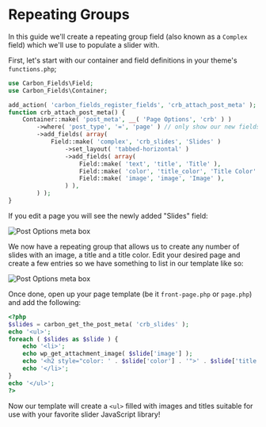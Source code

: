 # Repeating Groups

In this guide we'll create a repeating group field (also known as a `Complex` field) which we'll use to populate a slider with.

First, let's start with our container and field definitions in your theme's `functions.php`;

```php
use Carbon_Fields\Field;
use Carbon_Fields\Container;

add_action( 'carbon_fields_register_fields', 'crb_attach_post_meta' );
function crb_attach_post_meta() {
    Container::make( 'post_meta', __( 'Page Options', 'crb' ) )
        ->where( 'post_type', '=', 'page' ) // only show our new fields on pages
        ->add_fields( array(
            Field::make( 'complex', 'crb_slides', 'Slides' )
            	->set_layout( 'tabbed-horizontal' )
            	->add_fields( array(
            		Field::make( 'text', 'title', 'Title' ),
            		Field::make( 'color', 'title_color', 'Title Color' ),
            		Field::make( 'image', 'image', 'Image' ),
            	) ),
        ) );
}
```

If you edit a page you will see the newly added "Slides" field:

![Post Options meta box](https://raw.githubusercontent.com/htmlburger/carbon-fields-docs/milestone/2_0/assets/repeating-groups-1.png)

We now have a repeating group that allows us to create any number of slides with an image, a title and a title color. Edit your desired page and create a few entries so we have something to list in our template like so:

![Post Options meta box](https://raw.githubusercontent.com/htmlburger/carbon-fields-docs/milestone/2_0/assets/repeating-groups-2.png)

Once done, open up your page template (be it `front-page.php` or `page.php`) and add the following:

```php
<?php
$slides = carbon_get_the_post_meta( 'crb_slides' );
echo '<ul>';
foreach ( $slides as $slide ) {
	echo '<li>';
	echo wp_get_attachment_image( $slide['image'] );
	echo '<h2 style="color: ' . $slide['color'] . '">' . $slide['title'] . '</h2>';
	echo '</li>';
}
echo '</ul>';
?>
```

Now our template will create a `<ul>` filled with images and titles suitable for use with your favorite slider JavaScript library!